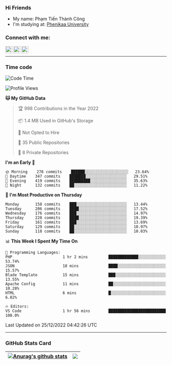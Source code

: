 ### Hi Friends

- My name: Phạm Tiến Thành Công
- I'm studying at: [Phenikaa University]


### Connect with me:
[<img align="left" alt="PhamTienThanhCong | Facebook" width="22px" src="https://upload.wikimedia.org/wikipedia/commons/thumb/1/16/Facebook-icon-1.png/640px-Facebook-icon-1.png" />][facebook]
[<img align="left" alt="PhamTienThanhCong | Zalo" width="22px" src="https://www.anphatpc.com.vn/template/anphat_2020v2/images/icon-zalo.jpg" />][zalo]
[<img align="left" alt="PhamTienThanhCong | LinkedIn" width="22px" src="https://cdn3.iconfinder.com/data/icons/inficons/512/linkedin.png" />][linkedin]

<br />

---

### Time code

<!--START_SECTION:waka-->
![Code Time](http://img.shields.io/badge/Code%20Time-808%20hrs%2035%20mins-blue)

![Profile Views](http://img.shields.io/badge/Profile%20Views-30-blue)

**🐱 My GitHub Data** 

> 🏆 998 Contributions in the Year 2022
 > 
> 📦 1.4 MB Used in GitHub's Storage 
 > 
> 🚫 Not Opted to Hire
 > 
> 📜 35 Public Repositories 
 > 
> 🔑 8 Private Repositories  
 > 
**I'm an Early 🐤** 

```text
🌞 Morning    278 commits    ██████░░░░░░░░░░░░░░░░░░░   23.64% 
🌆 Daytime    347 commits    ███████░░░░░░░░░░░░░░░░░░   29.51% 
🌃 Evening    419 commits    █████████░░░░░░░░░░░░░░░░   35.63% 
🌙 Night      132 commits    ██░░░░░░░░░░░░░░░░░░░░░░░   11.22%

```
📅 **I'm Most Productive on Thursday** 

```text
Monday       158 commits    ███░░░░░░░░░░░░░░░░░░░░░░   13.44% 
Tuesday      206 commits    ████░░░░░░░░░░░░░░░░░░░░░   17.52% 
Wednesday    176 commits    ███░░░░░░░░░░░░░░░░░░░░░░   14.97% 
Thursday     228 commits    ████░░░░░░░░░░░░░░░░░░░░░   19.39% 
Friday       161 commits    ███░░░░░░░░░░░░░░░░░░░░░░   13.69% 
Saturday     129 commits    ██░░░░░░░░░░░░░░░░░░░░░░░   10.97% 
Sunday       118 commits    ██░░░░░░░░░░░░░░░░░░░░░░░   10.03%

```


📊 **This Week I Spent My Time On** 

```text
💬 Programming Languages: 
PHP                      1 hr 2 mins         █████████████░░░░░░░░░░░░   53.74% 
JSON                     18 mins             ████░░░░░░░░░░░░░░░░░░░░░   15.57% 
Blade Template           15 mins             ███░░░░░░░░░░░░░░░░░░░░░░   13.55% 
Apache Config            11 mins             ██░░░░░░░░░░░░░░░░░░░░░░░   10.28% 
HTML                     6 mins              █░░░░░░░░░░░░░░░░░░░░░░░░   6.02%

🔥 Editors: 
VS Code                  1 hr 56 mins        █████████████████████████   100.0%

```


 Last Updated on 25/12/2022 04:42:26 UTC
<!--END_SECTION:waka-->

---

### GitHub Stats Card

| <a href="https://github.com/phamtienthanhcong"><img align="center" src="https://github-readme-stats.vercel.app/api?username=PhamTienThanhCong&show_icons=true&include_all_commits=true&theme=buefy&hide_border=true&theme=ocean_dark" alt="Anurag's github stats" /></a> | <a href="https://github.com/phamtienthanhcong"><img align="center" src="https://github-readme-stats.vercel.app/api/top-langs/?username=PhamTienThanhCong&layout=compact&theme=buefy&hide_border=true&theme=ocean_dark" /></a> |
| ------------- | ------------- |

[Phenikaa University]: https://phenikaa-uni.edu.vn/vi
[facebook]: https://www.facebook.com/phamtienthanhcong
[linkedin]: https://linkedin.com/in/phamtienthanhcong
[zalo]: https://zalo.me/0396396332
[tiktok]: https://www.tiktok.com/@phamtienthanhcong
[web]: https://github.com/PhamTienThanhCong/web_dev
[min project]: https://github.com/PhamTienThanhCong/Project-Of-Web
[c and cpp]: https://github.com/PhamTienThanhCong/Code_C_and_Cpro
[python]: https://github.com/PhamTienThanhCong/Python_beginer
